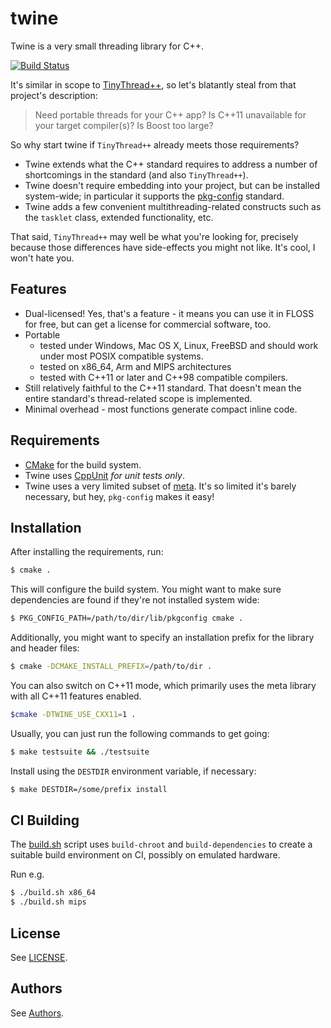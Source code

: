 twine
=====

Twine is a very small threading library for C++.

[![Build Status](https://travis-ci.org/jfinkhaeuser/twine.svg?branch=master)](https://travis-ci.org/jfinkhaeuser/twine)

It's similar in scope to [TinyThread++](http://tinythreadpp.bitsnbites.eu/), so
let's blatantly steal from that project's description:

> Need portable threads for your C++ app? Is C++11 unavailable for your target
> compiler(s)? Is Boost too large?

So why start twine if `TinyThread++` already meets those requirements?

- Twine extends what the C++ standard requires to address a number of
  shortcomings in the standard (and also `TinyThread++`).
- Twine doesn't require embedding into your project, but can be installed
  system-wide; in particular it supports the
  [pkg-config](http://www.freedesktop.org/wiki/Software/pkg-config/) standard.
- Twine adds a few convenient multithreading-related constructs such as the
  `tasklet` class, extended functionality, etc.

That said, `TinyThread++` may well be what you're looking for, precisely because
those differences have side-effects you might not like. It's cool, I won't hate
you.


Features
--------

- Dual-licensed! Yes, that's a feature - it means you can use it in FLOSS for
  free, but can get a license for commercial software, too.
- Portable
  - tested under Windows, Mac OS X, Linux, FreeBSD and should work under
    most POSIX compatible systems.
  - tested on x86_64, Arm and MIPS architectures
  - tested with C++11 or later and C++98 compatible compilers.
- Still relatively faithful to the C++11 standard. That doesn't mean the entire
  standard's thread-related scope is implemented.
- Minimal overhead - most functions generate compact inline code.


Requirements
------------

- [CMake](http://www.cmake.org/) for the build system.
- Twine uses [CppUnit](http://cppunit.sourceforge.net) _for unit tests only_.
- Twine uses a very limited subset of [meta](https://github.com/unwesen/meta).
  It's so limited it's barely necessary, but hey, `pkg-config` makes it easy!


Installation
------------

After installing the requirements, run:

```bash
$ cmake .
```

This will configure the build system. You might want to make sure dependencies
are found if they're not installed system wide:

```bash
$ PKG_CONFIG_PATH=/path/to/dir/lib/pkgconfig cmake .
```

Additionally, you might want to specify an installation prefix for the library
and header files:

```bash
$ cmake -DCMAKE_INSTALL_PREFIX=/path/to/dir .
```

You can also switch on C++11 mode, which primarily uses the meta library with
all C++11 features enabled.

```bash
$cmake -DTWINE_USE_CXX11=1 .
```

Usually, you can just run the following commands to get going:

```bash
$ make testsuite && ./testsuite
```

Install using the `DESTDIR` environment variable, if necessary:

```bash
$ make DESTDIR=/some/prefix install
```

CI Building
-----------

The [build.sh](./build.sh) script uses `build-chroot` and `build-dependencies`
to create a suitable build environment on CI, possibly on emulated hardware.

Run e.g.

```bash
$ ./build.sh x86_64
$ ./build.sh mips
```

License
-------

See [LICENSE](./LICENSE).

Authors
-------

See [Authors](./AUTHORS.md).
